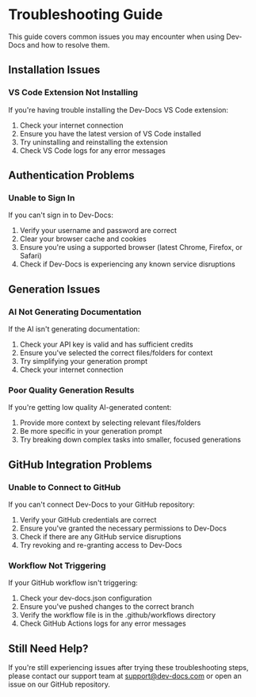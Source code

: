 # Troubleshooting Guide

This guide covers common issues you may encounter when using Dev-Docs and how to resolve them.

## Installation Issues

### VS Code Extension Not Installing

If you're having trouble installing the Dev-Docs VS Code extension:

1. Check your internet connection
2. Ensure you have the latest version of VS Code installed
3. Try uninstalling and reinstalling the extension
4. Check VS Code logs for any error messages

## Authentication Problems

### Unable to Sign In

If you can't sign in to Dev-Docs:

1. Verify your username and password are correct
2. Clear your browser cache and cookies
3. Ensure you're using a supported browser (latest Chrome, Firefox, or Safari)
4. Check if Dev-Docs is experiencing any known service disruptions

## Generation Issues

### AI Not Generating Documentation

If the AI isn't generating documentation:

1. Check your API key is valid and has sufficient credits
2. Ensure you've selected the correct files/folders for context
3. Try simplifying your generation prompt
4. Check your internet connection

### Poor Quality Generation Results

If you're getting low quality AI-generated content:

1. Provide more context by selecting relevant files/folders
2. Be more specific in your generation prompt
3. Try breaking down complex tasks into smaller, focused generations

## GitHub Integration Problems

### Unable to Connect to GitHub

If you can't connect Dev-Docs to your GitHub repository:

1. Verify your GitHub credentials are correct
2. Ensure you've granted the necessary permissions to Dev-Docs
3. Check if there are any GitHub service disruptions
4. Try revoking and re-granting access to Dev-Docs

### Workflow Not Triggering

If your GitHub workflow isn't triggering:

1. Check your dev-docs.json configuration
2. Ensure you've pushed changes to the correct branch
3. Verify the workflow file is in the .github/workflows directory
4. Check GitHub Actions logs for any error messages

## Still Need Help?

If you're still experiencing issues after trying these troubleshooting steps, please contact our support team at support@dev-docs.com or open an issue on our GitHub repository.